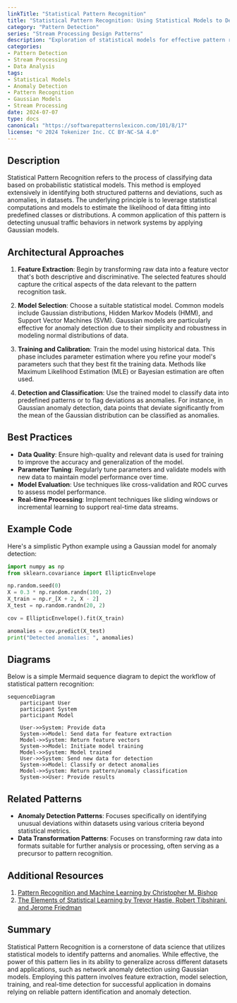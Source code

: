 ```yaml
---
linkTitle: "Statistical Pattern Recognition"
title: "Statistical Pattern Recognition: Using Statistical Models to Detect Patterns and Deviations"
category: "Pattern Detection"
series: "Stream Processing Design Patterns"
description: "Exploration of statistical models for effective pattern recognition and anomaly detection in data streams, with applications such as identifying deviations in network traffic volume using Gaussian models."
categories:
- Pattern Detection
- Stream Processing
- Data Analysis
tags:
- Statistical Models
- Anomaly Detection
- Pattern Recognition
- Gaussian Models
- Stream Processing
date: 2024-07-07
type: docs
canonical: "https://softwarepatternslexicon.com/101/8/17"
license: "© 2024 Tokenizer Inc. CC BY-NC-SA 4.0"
---
```



## Description

Statistical Pattern Recognition refers to the process of classifying data based on probabilistic statistical models. This method is employed extensively in identifying both structured patterns and deviations, such as anomalies, in datasets. The underlying principle is to leverage statistical computations and models to estimate the likelihood of data fitting into predefined classes or distributions. A common application of this pattern is detecting unusual traffic behaviors in network systems by applying Gaussian models.

## Architectural Approaches

1. **Feature Extraction**: Begin by transforming raw data into a feature vector that's both descriptive and discriminative. The selected features should capture the critical aspects of the data relevant to the pattern recognition task.
   
2. **Model Selection**: Choose a suitable statistical model. Common models include Gaussian distributions, Hidden Markov Models (HMM), and Support Vector Machines (SVM). Gaussian models are particularly effective for anomaly detection due to their simplicity and robustness in modeling normal distributions of data.

3. **Training and Calibration**: Train the model using historical data. This phase includes parameter estimation where you refine your model's parameters such that they best fit the training data. Methods like Maximum Likelihood Estimation (MLE) or Bayesian estimation are often used.

4. **Detection and Classification**: Use the trained model to classify data into predefined patterns or to flag deviations as anomalies. For instance, in Gaussian anomaly detection, data points that deviate significantly from the mean of the Gaussian distribution can be classified as anomalies.

## Best Practices

- **Data Quality**: Ensure high-quality and relevant data is used for training to improve the accuracy and generalization of the model.
- **Parameter Tuning**: Regularly tune parameters and validate models with new data to maintain model performance over time.
- **Model Evaluation**: Use techniques like cross-validation and ROC curves to assess model performance.
- **Real-time Processing**: Implement techniques like sliding windows or incremental learning to support real-time data streams.

## Example Code

Here's a simplistic Python example using a Gaussian model for anomaly detection:

```python
import numpy as np
from sklearn.covariance import EllipticEnvelope

np.random.seed(0)
X = 0.3 * np.random.randn(100, 2)
X_train = np.r_[X + 2, X - 2]
X_test = np.random.randn(20, 2)

cov = EllipticEnvelope().fit(X_train)

anomalies = cov.predict(X_test)
print("Detected anomalies: ", anomalies)
```

## Diagrams

Below is a simple Mermaid sequence diagram to depict the workflow of statistical pattern recognition:

```mermaid
sequenceDiagram
    participant User
    participant System
    participant Model

    User->>System: Provide data
    System->>Model: Send data for feature extraction
    Model->>System: Return feature vectors
    System->>Model: Initiate model training
    Model->>System: Model trained
    User->>System: Send new data for detection
    System->>Model: Classify or detect anomalies
    Model->>System: Return pattern/anomaly classification
    System->>User: Provide results
```

## Related Patterns

- **Anomaly Detection Patterns**: Focuses specifically on identifying unusual deviations within datasets using various criteria beyond statistical metrics.
- **Data Transformation Patterns**: Focuses on transforming raw data into formats suitable for further analysis or processing, often serving as a precursor to pattern recognition.

## Additional Resources

1. [Pattern Recognition and Machine Learning by Christopher M. Bishop](https://www.springer.com/gp/book/9780387310732)
2. [The Elements of Statistical Learning by Trevor Hastie, Robert Tibshirani, and Jerome Friedman](https://web.stanford.edu/~hastie/ElemStatLearn/)

## Summary

Statistical Pattern Recognition is a cornerstone of data science that utilizes statistical models to identify patterns and anomalies. While effective, the power of this pattern lies in its ability to generalize across different datasets and applications, such as network anomaly detection using Gaussian models. Employing this pattern involves feature extraction, model selection, training, and real-time detection for successful application in domains relying on reliable pattern identification and anomaly detection.
